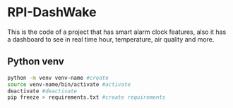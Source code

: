 # RPI-DashWake
This is the code of a project that has smart alarm clock features, also it has a dashboard to see in real time hour, temperature, air quality and more.

## Python venv

```bash
python -m venv venv-name #create
source venv-name/bin/activate #activate
deactivate #deactivate
pip freeze > requirements.txt #create requirements
```